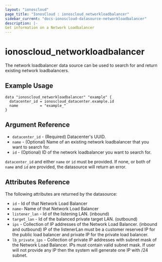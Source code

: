 ```yaml
---
layout: "ionoscloud"
page_title: "IonosCloud : ionoscloud_networkloadbalancer"
sidebar_current: "docs-ionoscloud-datasource-networkloadbalancer"
description: |-
Get information on a Network Loadbalancer
---
```


# ionoscloud_networkloadbalancer

The network loadbalancer data source can be used to search for and return existing network loadbalancers.

## Example Usage

```hcl
data "ionoscloud_networkloadbalancer" "example" {
  datacenter_id = ionoscloud_datacenter.example.id
  name			= "example_"
}
```

## Argument Reference

* `datacenter_id` - (Required) Datacenter's UUID.
* `name` - (Optional) Name of an existing network loadbalancer that you want to search for.
* `id` - (Optional) ID of the network loadbalancer you want to search for.

`datacenter_id` and either `name` or `id` must be provided. If none, or both of `name` and `id` are provided, the datasource will return an error.

## Attributes Reference

The following attributes are returned by the datasource:

* `id` - Id of that Network Load Balancer
* `name`- Name of that Network Load Balancer
* `listener_lan` - Id of the listening LAN. (inbound)
* `target_lan` - Id of the balanced private target LAN. (outbound)
* `ips` - Collection of IP addresses of the Network Load Balancer. (inbound and outbound) IP of the listenerLan must be a customer reserved IP for the public load balancer and private IP for the private load balancer.
* `lb_private_ips` - Collection of private IP addresses with subnet mask of the Network Load Balancer. IPs must contain valid subnet mask. If user will not provide any IP then the system will generate one IP with /24 subnet.

